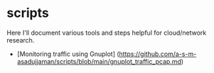 # scripts

Here I'll document various tools and steps helpful for cloud/network research.

- [Monitoring traffic using Gnuplot] (https://github.com/a-s-m-asadujjaman/scripts/blob/main/gnuplot_traffic_pcap.md)
